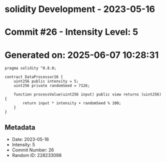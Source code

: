 ﻿# solidity Development - 2023-05-16
# Commit #26 - Intensity Level: 5
# Generated on: 2025-06-07 10:28:31
```solidity
pragma solidity ^0.8.0;

contract DataProcessor26 {
    uint256 public intensity = 5;
    uint256 private randomSeed = 7126;

    function processValue(uint256 input) public view returns (uint256) {
        return input * intensity + randomSeed % 100;
    }
}
```
## Metadata
- Date: 2023-05-16
- Intensity: 5
- Commit Number: 26
- Random ID: 228233098
